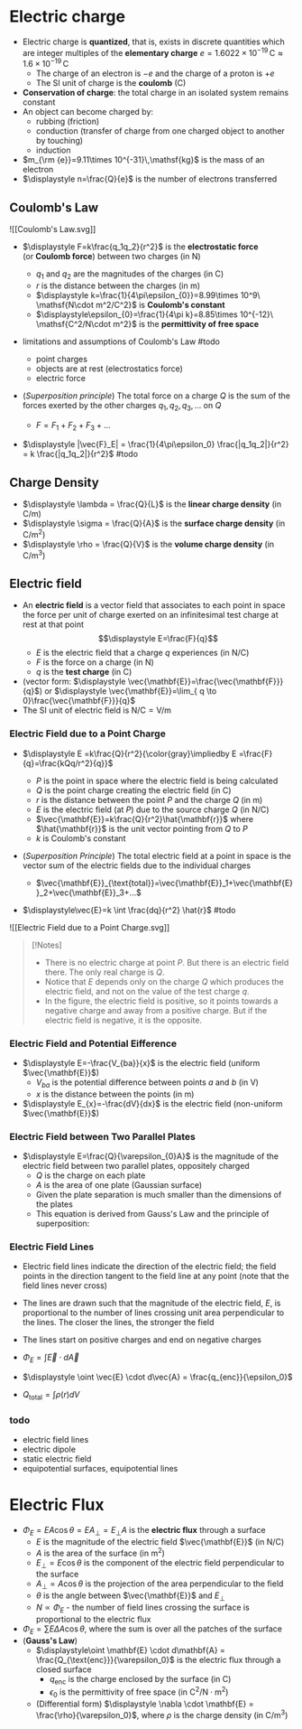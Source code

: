 # Electric charge

- Electric charge is **quantized**, that is, exists in discrete quantities which are integer multiples of the **elementary charge** $e=1.6022\times 10 ^{-19}\,\mathsf{C}\approx 1.6\times 10^{-19}\,\mathsf{C}$
	- The charge of an electron is $-e$ and the charge of a proton is $+e$
	- The SI unit of charge is the **coulomb** (C)
- **Conservation of charge**: the total charge in an isolated system remains constant
- An object can become charged by:
	- rubbing (friction)
	- conduction (transfer of charge from one charged object to another by touching)
	- induction
- $m_{\rm {e}}=9.11\times 10^{-31}\,\mathsf{kg}$ is the mass of an electron
- $\displaystyle n=\frac{Q}{e}$ is the number of electrons transferred

## Coulomb's Law

![[Coulomb's Law.svg]]


- $\displaystyle F=k\frac{q_1q_2}{r^2}$ is the **electrostatic force** (or **Coulomb force**) between two charges (in $\mathsf{N}$)
	- $q_1$ and $q_2$ are the magnitudes of the charges (in $\mathsf{C}$)
	- $r$ is the distance between the charges (in $\mathsf{m}$)
	- $\displaystyle k=\frac{1}{4\pi\epsilon_{0}}=8.99\times 10^9\ \mathsf{N\cdot m^2/C^2}$ is **Coulomb's constant**
	- $\displaystyle\epsilon_{0}=\frac{1}{4\pi k}=8.85\times 10^{-12}\ \mathsf{C^2/N\cdot m^2}$ is the **permittivity of free space**

- limitations and assumptions of Coulomb's Law #todo
	- point charges
	- objects are at rest (electrostatics force)
	- electric force
- (_Superposition principle_) The total force on a charge $Q$ is the sum of the forces exerted by the other charges $q_1, q_2, q_3, ...$ on $Q$
	- $\displaystyle F = F_1 + F_2 + F_3 + ...$
- $\displaystyle |\vec{F}_E| = \frac{1}{4\pi\epsilon_0} \frac{|q_1q_2|}{r^2} = k \frac{|q_1q_2|}{r^2}$ #todo


## Charge Density

- $\displaystyle \lambda = \frac{Q}{L}$ is the **linear charge density** (in $\mathsf{C/m}$)
- $\displaystyle \sigma = \frac{Q}{A}$ is the **surface charge density** (in $\mathsf{C/m^2}$)
- $\displaystyle \rho = \frac{Q}{V}$ is the **volume charge density** (in $\mathsf{C/m^3}$)

## Electric field

- An **electric field** is a vector field that associates to each point in space the force per unit of charge exerted on an infinitesimal test charge at rest at that point $$\displaystyle E=\frac{F}{q}$$  
	- $E$ is the electric field that a charge $q$ experiences (in $\mathsf{N/C}$)
	- $F$ is the force on a charge (in $\mathsf{N}$)
	- $q$ is the **test charge** (in $\mathsf{C}$)
- (vector form: $\displaystyle \vec{\mathbf{E}}=\frac{\vec{\mathbf{F}}}{q}$) or $\displaystyle \vec{\mathbf{E}}=\lim_{ q \to 0}\frac{\vec{\mathbf{F}}}{q}$
- The SI unit of electric field is $\mathsf{N/C}=\mathsf{V/m}$

### Electric Field due to a Point Charge 

- $\displaystyle E =k\frac{Q}{r^2}{\color{gray}\impliedby E =\frac{F}{q}=\frac{kQq/r^2}{q}}$ 
	- $P$ is the point in space where the electric field is being calculated
	- $Q$ is the point charge creating the electric field (in $\mathsf{C}$)
	- $r$ is the distance between the point $P$ and the charge $Q$ (in $\mathsf{m}$)
	- $E$ is the electric field (at $P$) due to the source charge $Q$ (in $\mathsf{N/C}$)
	- $\vec{\mathbf{E}}=k\frac{Q}{r^2}\hat{\mathbf{r}}$ where $\hat{\mathbf{r}}$ is the unit vector pointing from $Q$ to $P$
	- $k$ is Coulomb's constant
- (_Superposition Principle_) The total electric field at a point in space is the vector sum of the electric fields due to the individual charges
	-  $\vec{\mathbf{E}}_{\text{total}}=\vec{\mathbf{E}}_1+\vec{\mathbf{E}}_2+\vec{\mathbf{E}}_3+...$ 

- $\displaystyle\vec{E}=k \int \frac{dq}{r^2} \hat{r}$ #todo 


![[Electric Field due to a Point Charge.svg]]

> [!Notes]
> - There is no electric charge at point $P$. But there is an electric field there. The only real charge is $Q$.
> - Notice that $E$ depends only on the charge $Q$ which produces the electric field, and not on the value of the test charge $q$.
> - In the figure, the electric field is positive, so it points towards a negative charge and away from a positive charge. But if the electric field is negative, it is the opposite.


### Electric Field and Potential Eifference

- $\displaystyle E=-\frac{V_{ba}}{x}$ is the electric field (uniform $\vec{\mathbf{E}}$)
	- $V_{ba}$ is the potential difference between points $a$ and $b$ (in $\mathsf{V}$)
	- $x$ is the distance between the points (in $\mathsf{m}$)
- $\displaystyle E_{x}=-\frac{dV}{dx}$ is the electric field (non-uniform $\vec{\mathbf{E}}$)

### Electric Field between Two Parallel Plates

- $\displaystyle E=\frac{Q}{\varepsilon_{0}A}$ is the magnitude of the electric field between two parallel plates, oppositely charged
	- $Q$ is the charge on each plate
	- $A$ is the area of one plate (Gaussian surface)
	- Given the plate separation is much smaller than the dimensions of the plates
	- This equation is derived from Gauss's Law and the principle of superposition:

### Electric Field Lines

- Electric field lines indicate the direction of the electric field; the field points in the direction tangent to the field line at any point (note that the field lines never cross)
- The lines are drawn such that the magnitude of the electric field, $E$, is proportional to the number of lines crossing unit area perpendicular to the lines. The closer the lines, the stronger the field
- The lines start on positive charges and end on negative charges


- $\displaystyle \Phi_E = \int \vec{E} \cdot d\vec{A}$
- $\displaystyle \oint \vec{E} \cdot d\vec{A} = \frac{q_{enc}}{\epsilon_0}$
- $\displaystyle Q_{\text{total}} = \int \rho(r) dV$



### todo

- electric field lines
- electric dipole
- static electric field
- equipotential surfaces, equipotential lines


# Electric Flux

- $\displaystyle \Phi_E = EA\cos\theta=EA_{\perp}=E_{\perp}A$ is the **electric flux** through a surface
	- $E$ is the magnitude of the electric field $\vec{\mathbf{E}}$ (in $\mathsf{N/C}$)
	- $A$ is the area of the surface (in $\mathsf{m^2}$)
	- $E_{\perp}=E\cos\theta$ is the component of the electric field perpendicular to the surface
	- $A_{\perp}=A\cos\theta$ is the projection of the area perpendicular to the field
	- $\theta$ is the angle between $\vec{\mathbf{E}}$ and $E_{\perp}$
	- $N \propto \Phi_E$ - the number of field lines crossing the surface is proportional to the electric flux
- $\displaystyle \Phi_E =\sum E \Delta A \cos\theta$, where the sum is over all the patches of the surface
- (**Gauss's Law**) 
	- $\displaystyle\oint \mathbf{E} \cdot d\mathbf{A} = \frac{Q_{\text{enc}}}{\varepsilon_0}$ is the electric flux through a closed surface
		- $q_{\text{enc}}$ is the charge enclosed by the surface (in $\mathsf{C}$)
		- $\epsilon_0$ is the permittivity of free space (in $\mathsf{C^2/N\cdot m^2}$)
	- (Differential form) $\displaystyle \nabla \cdot \mathbf{E} = \frac{\rho}{\varepsilon_0}$, where $\rho$ is the charge density (in $\mathsf{C/m^3}$)


